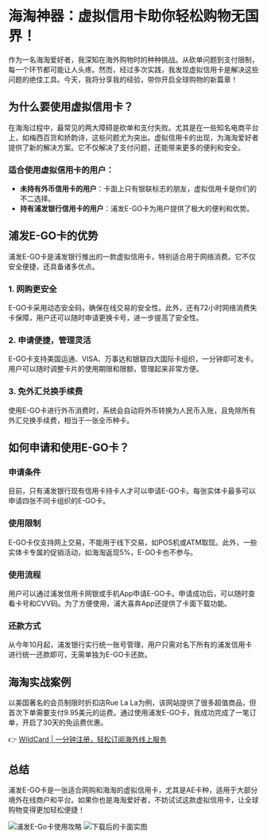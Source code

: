 # 海淘神器：虚拟信用卡助你轻松购物无国界！

作为一名海淘爱好者，我深知在海外购物时的种种挑战。从砍单问题到支付限制，每一个环节都可能让人头疼。然而，经过多次实践，我发现虚拟信用卡是解决这些问题的绝佳工具。今天，我将分享我的经验，带你开启全球购物的新篇章！

## 为什么要使用虚拟信用卡？

在海淘过程中，最常见的两大障碍是砍单和支付失败。尤其是在一些知名电商平台上，如梅西百货和娇韵诗，这些问题尤为突出。虚拟信用卡的出现，为海淘爱好者提供了新的解决方案。它不仅解决了支付问题，还能带来更多的便利和安全。

### 适合使用虚拟信用卡的用户：

- **未持有外币信用卡的用户**：卡面上只有银联标志的朋友，虚拟信用卡是你们的不二选择。
- **持有浦发银行信用卡的用户**：浦发E-GO卡为用户提供了极大的便利和优势。

## 浦发E-GO卡的优势

浦发E-GO卡是浦发银行推出的一款虚拟信用卡，特别适合用于网络消费。它不仅安全便捷，还具备诸多优点。

### 1. 网购更安全

E-GO卡采用动态安全码，确保在线交易的安全性。此外，还有72小时网络消费失卡保障，用户还可以随时申请更换卡号，进一步提高了安全性。

### 2. 申请便捷，管理灵活

E-GO卡支持美国运通、VISA、万事达和银联四大国际卡组织，一分钟即可发卡。用户可以随时调整卡片的使用期限和限额，管理起来非常方便。

### 3. 免外汇兑换手续费

使用E-GO卡进行外币消费时，系统会自动将外币转换为人民币入账，且免除所有外汇兑换手续费，相当于一张全币种卡。

## 如何申请和使用E-GO卡？

### 申请条件

目前，只有浦发银行现有信用卡持卡人才可以申请E-GO卡。每张实体卡最多可以申请四张不同卡组织的E-GO卡。

### 使用限制

E-GO卡仅支持网上交易，不能用于线下交易，如POS机或ATM取现。此外，一些实体卡专属的促销活动，如海淘返现5%，E-GO卡也不参与。

### 使用流程

用户可以通过浦发信用卡网银或手机App申请E-GO卡。申请成功后，可以随时查看卡号和CVV码。为了方便使用，浦大喜奔App还提供了卡面下载功能。

### 还款方式

从今年10月起，浦发银行实行统一账号管理，用户只需对名下所有的浦发信用卡进行统一还款即可，无需单独为E-GO卡还款。

## 海淘实战案例

以美国著名的会员制限时折扣店Rue La La为例，该网站提供了很多超值商品，但首次下单需要支付9.95美元的运费。通过使用浦发E-GO卡，我成功完成了一笔订单，开启了30天的免运费优惠。

👉 [WildCard | 一分钟注册，轻松订阅海外线上服务](https://bbtdd.com/WildCard)

## 总结

浦发E-GO卡是一张适合网购和海淘的虚拟信用卡，尤其是AE卡种，适用于大部分境外在线商户和平台。如果你也是海淘爱好者，不妨试试这款虚拟信用卡，让全球购物变得更加轻松便捷！

![浦发E-Go卡使用攻略](https://bbtdd.com/img/972838409390437.webp)
![下载后的卡面实图](https://bbtdd.com/img/3232965679.webp)